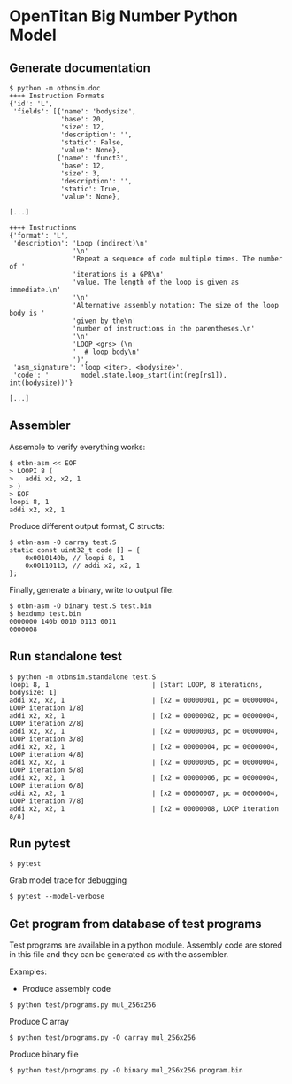 # OpenTitan Big Number Python Model

## Generate documentation

```console
$ python -m otbnsim.doc
++++ Instruction Formats
{'id': 'L',
 'fields': [{'name': 'bodysize',
             'base': 20,
             'size': 12,
             'description': '',
             'static': False,
             'value': None},
            {'name': 'funct3',
             'base': 12,
             'size': 3,
             'description': '',
             'static': True,
             'value': None},

[...]

++++ Instructions
{'format': 'L',
 'description': 'Loop (indirect)\n'
                '\n'
                'Repeat a sequence of code multiple times. The number of '
                'iterations is a GPR\n'
                'value. The length of the loop is given as immediate.\n'
                '\n'
                'Alternative assembly notation: The size of the loop body is '
                'given by the\n'
                'number of instructions in the parentheses.\n'
                '\n'
                'LOOP <grs> (\n'
                '  # loop body\n'
                ')',
 'asm_signature': 'loop <iter>, <bodysize>',
 'code': '        model.state.loop_start(int(reg[rs1]), int(bodysize))'}

[...]
```

## Assembler

Assemble to verify everything works:

```console
$ otbn-asm << EOF
> LOOPI 8 (
>   addi x2, x2, 1
> )
> EOF
loopi 8, 1
addi x2, x2, 1
```

Produce different output format, C structs:

```console
$ otbn-asm -O carray test.S
static const uint32_t code [] = {
    0x0010140b, // loopi 8, 1
    0x00110113, // addi x2, x2, 1
};
```

Finally, generate a binary, write to output file:

```console
$ otbn-asm -O binary test.S test.bin
$ hexdump test.bin
0000000 140b 0010 0113 0011
0000008
```

## Run standalone test

```console
$ python -m otbnsim.standalone test.S
loopi 8, 1                          | [Start LOOP, 8 iterations, bodysize: 1]
addi x2, x2, 1                      | [x2 = 00000001, pc = 00000004, LOOP iteration 1/8]
addi x2, x2, 1                      | [x2 = 00000002, pc = 00000004, LOOP iteration 2/8]
addi x2, x2, 1                      | [x2 = 00000003, pc = 00000004, LOOP iteration 3/8]
addi x2, x2, 1                      | [x2 = 00000004, pc = 00000004, LOOP iteration 4/8]
addi x2, x2, 1                      | [x2 = 00000005, pc = 00000004, LOOP iteration 5/8]
addi x2, x2, 1                      | [x2 = 00000006, pc = 00000004, LOOP iteration 6/8]
addi x2, x2, 1                      | [x2 = 00000007, pc = 00000004, LOOP iteration 7/8]
addi x2, x2, 1                      | [x2 = 00000008, LOOP iteration 8/8]
```

## Run pytest

```console
$ pytest
```

Grab model trace for debugging

```console
$ pytest --model-verbose
```

## Get program from database of test programs

Test programs are available in a python module. Assembly code are stored in this
file and they can be generated as with the assembler.

Examples:

- Produce assembly code

```console
$ python test/programs.py mul_256x256
```

Produce C array


```console
$ python test/programs.py -O carray mul_256x256
```

Produce binary file

```console
$ python test/programs.py -O binary mul_256x256 program.bin
```
